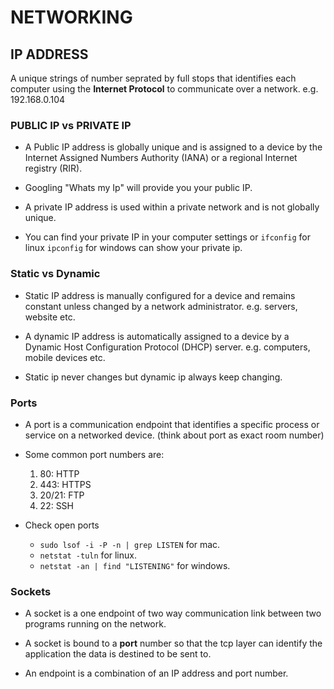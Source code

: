 # NETWORKING

## IP ADDRESS

A unique strings of number seprated by full stops that identifies each computer using the **Internet Protocol** to communicate over a network.
e.g. 192.168.0.104

### PUBLIC IP vs PRIVATE IP

* A Public IP address is globally unique and is assigned to a device by the Internet Assigned Numbers Authority (IANA) or a regional Internet registry (RIR).

* Googling "Whats my Ip" will provide you your public IP.

* A private IP address is used within a private network and is not globally unique.

* You can find your private IP in your computer settings or `ifconfig` for linux `ipconfig` for windows can show your private ip.

### Static vs Dynamic

*  Static IP address is manually configured for a device and remains constant unless changed by a network administrator. e.g. servers, website etc.

* A dynamic IP address is automatically assigned to a device by a Dynamic Host Configuration Protocol (DHCP) server. e.g. computers, mobile devices etc.

* Static ip never changes but dynamic ip always keep changing.

### Ports

* A port is a communication endpoint that identifies a specific process or service on a networked device.
(think about port as exact room number)

* Some common port numbers are:

    1. 80: HTTP
    2. 443: HTTPS
    3. 20/21: FTP
    4. 22: SSH

* Check open ports 
    * `sudo lsof -i -P -n | grep LISTEN` for mac.
    * `netstat -tuln` for linux.
    * `netstat -an | find "LISTENING"` for windows.

### Sockets

* A socket is a one endpoint of two way communication link between two programs running on the network.

* A socket is bound to a **port** number so that the tcp layer can identify the application the data is destined to be sent to.

* An endpoint is a combination of an IP address and port number.


